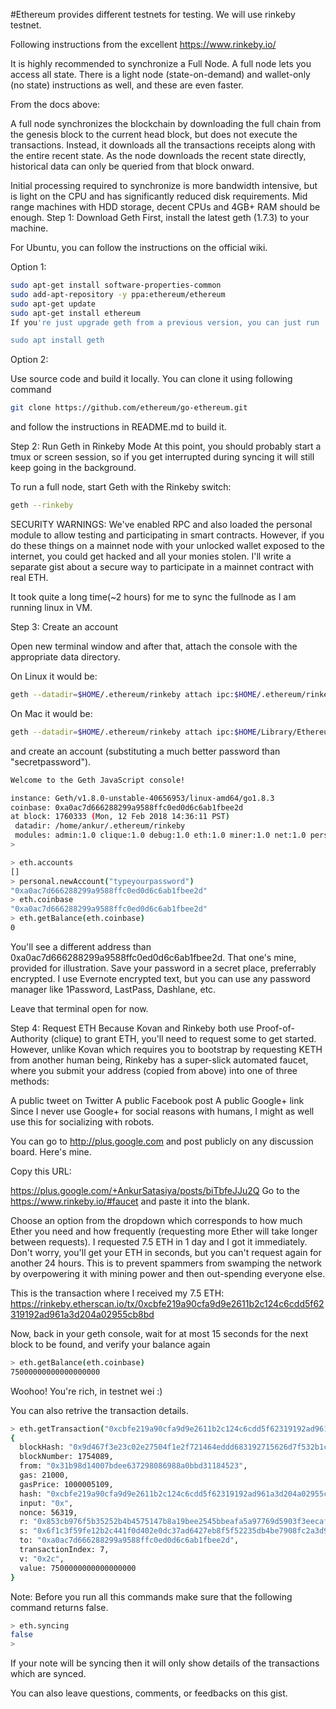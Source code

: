#Ethereum provides different testnets for testing. We will use rinkeby testnet.

Following instructions from the excellent https://www.rinkeby.io/

It is highly recommended to synchronize a Full Node.
A full node lets you access all state. There is a light node (state-on-demand) and wallet-only (no state) instructions as well, and these are even faster.

From the docs above:

A full node synchronizes the blockchain by downloading the full chain from the genesis block to the current head block,
but does not execute the transactions. Instead, it downloads all the transactions receipts along with the entire recent state.
As the node downloads the recent state directly, historical data can only be queried from that block onward.

Initial processing required to synchronize is more bandwidth intensive, but is light on the CPU and has significantly reduced
disk requirements. Mid range machines with HDD storage, decent CPUs and 4GB+ RAM should be enough.
Step 1: Download Geth
First, install the latest geth (1.7.3) to your machine.

For Ubuntu, you can follow the instructions on the official wiki.

Option 1:
```sh
sudo apt-get install software-properties-common
sudo add-apt-repository -y ppa:ethereum/ethereum
sudo apt-get update
sudo apt-get install ethereum
If you're just upgrade geth from a previous version, you can just run

sudo apt install geth
```
Option 2:

Use source code and build it locally.
You can clone it using following command
```sh
git clone https://github.com/ethereum/go-ethereum.git
```
and follow the instructions in README.md to build it.

Step 2: Run Geth in Rinkeby Mode
At this point, you should probably start a tmux or screen session, so if you get interrupted during syncing it will still keep going in the background.

To run a full node, start Geth with the Rinkeby switch:
```sh
geth --rinkeby
```
SECURITY WARNINGS: We've enabled RPC and also loaded the personal module to allow testing and participating in smart contracts. However, if you do these things on a mainnet node with your unlocked wallet exposed to the internet, you could get hacked and all your monies stolen. I'll write a separate gist about a secure way to participate in a mainnet contract with real ETH.

It took quite a long time(~2 hours) for me to sync the fullnode as I am running linux in VM.

Step 3: Create an account

Open new terminal window and after that, attach the console with the appropriate data directory.

On Linux it would be:
```sh
geth --datadir=$HOME/.ethereum/rinkeby attach ipc:$HOME/.ethereum/rinkeby/geth.ipc console
```
On Mac it would be:

```sh
geth --datadir=$HOME/.ethereum/rinkeby attach ipc:$HOME/Library/Ethereum/rinkeby/geth.ipc console
```
and create an account (substituting a much better password than "secretpassword").
```sh
Welcome to the Geth JavaScript console!

instance: Geth/v1.8.0-unstable-40656953/linux-amd64/go1.8.3
coinbase: 0xa0ac7d666288299a9588ffc0ed0d6c6ab1fbee2d
at block: 1760333 (Mon, 12 Feb 2018 14:36:11 PST)
 datadir: /home/ankur/.ethereum/rinkeby
 modules: admin:1.0 clique:1.0 debug:1.0 eth:1.0 miner:1.0 net:1.0 personal:1.0 rpc:1.0 txpool:1.0 web3:1.0
>

> eth.accounts
[]
> personal.newAccount("typeyourpassword")
"0xa0ac7d666288299a9588ffc0ed0d6c6ab1fbee2d"
> eth.coinbase
"0xa0ac7d666288299a9588ffc0ed0d6c6ab1fbee2d"
> eth.getBalance(eth.coinbase)
0
```
You'll see a different address than 0xa0ac7d666288299a9588ffc0ed0d6c6ab1fbee2d. That one's mine, provided for illustration. Save your password in a secret place, preferrably encrypted. I use Evernote encrypted text, but you can use any password manager like 1Password, LastPass, Dashlane, etc.

Leave that terminal open for now.

Step 4: Request ETH
Because Kovan and Rinkeby both use Proof-of-Authority (clique) to grant ETH, you'll need to request some to get started. However, unlike Kovan which requires you to bootstrap by requesting KETH from another human being, Rinkeby has a super-slick automated faucet, where you submit your address (copied from above) into one of three methods:

A public tweet on Twitter
A public Facebook post
A public Google+ link
Since I never use Google+ for social reasons with humans, I might as well use this for socializing with robots.

You can go to http://plus.google.com and post publicly on any discussion board. Here's mine.

Copy this URL:

https://plus.google.com/+AnkurSatasiya/posts/biTbfeJJu2Q
Go to the https://www.rinkeby.io/#faucet and paste it into the blank.

Choose an option from the dropdown which corresponds to how much Ether you need and how frequently (requesting more Ether will take longer between requests). I requested 7.5 ETH in 1 day and I got it immediately. Don't worry, you'll get your ETH in seconds, but you can't request again for another 24 hours. This is to prevent spammers from swamping the network by overpowering it with mining power and then out-spending everyone else.

This is the transaction where I received my 7.5 ETH: https://rinkeby.etherscan.io/tx/0xcbfe219a90cfa9d9e2611b2c124c6cdd5f62319192ad961a3d204a02955cb8bd

Now, back in your geth console, wait for at most 15 seconds for the next block to be found, and verify your balance again
```sh
> eth.getBalance(eth.coinbase)
75000000000000000000
```
Woohoo! You're rich, in testnet wei :)

You can also retrive the transaction details.
```sh
> eth.getTransaction("0xcbfe219a90cfa9d9e2611b2c124c6cdd5f62319192ad961a3d204a02955cb8bd")
{
  blockHash: "0x9d467f3e23c02e27504f1e2f721464eddd683192715626d7f532b1cea7419f68",
  blockNumber: 1754089,
  from: "0x31b98d14007bdee637298086988a0bbd31184523",
  gas: 21000,
  gasPrice: 1000005109,
  hash: "0xcbfe219a90cfa9d9e2611b2c124c6cdd5f62319192ad961a3d204a02955cb8bd",
  input: "0x",
  nonce: 56319,
  r: "0x853cb976f5b35252b4b4575147b8a19bee2545bbeafa5a97769d5903f3eecafb",
  s: "0x6f1c3f59fe12b2c441f0d402e0dc37ad6427eb8f5f52235db4be7908fc2a3d9",
  to: "0xa0ac7d666288299a9588ffc0ed0d6c6ab1fbee2d",
  transactionIndex: 7,
  v: "0x2c",
  value: 7500000000000000000
}
```
Note: Before you run all this commands make sure that the following command returns false.
```sh
> eth.syncing
false
> 
```
If your note will be syncing then it will only show details of the transactions which are synced.

You can also leave questions, comments, or feedbacks on this gist.
